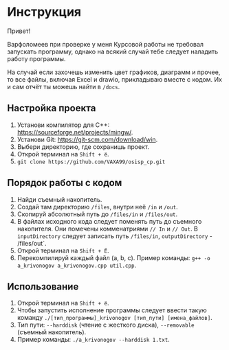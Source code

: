 # Инструкция

Привет!

Варфоломеев при проверке у меня Курсовой работы не требовал запускать программу, однако на всякий случай тебе
следует наладить работу программы. 

На случай если захочешь изменить цвет графиков, диаграмм и прочее, то все файлы, включая Excel и drawio, прикладываю вместе с кодом.
Их и сам отчёт ты можешь найти в `/docs`.

## Настройка проекта
1. Установи компилятор для С++: https://sourceforge.net/projects/mingw/.
1. Установи Git: https://git-scm.com/download/win.
1. Выбери директорию, где сохранишь проект.
1. Открой терминал на `Shift + ё`.
1. `git clone https://github.com/VAXA99/osisp_cp.git`

## Порядок работы с кодом
1. Найди съемный накопитель.
1. Создай там директорию `/files`, внутри неё `/in` и `/out`.
1. Скопируй абсолютный путь до `/files/in` и `/files/out`.
1. В файлах исходного кода следует поменять путь до съемного накопителя. Они помечены комменатриями `// In` и `// Out`.
В `inputDirectory` следует записать путь `/files/in`, `outputDirectory` - /files/out`.
1. Открой терминал на `Shift + Ё`.
1. Перекомпилируй каждый файл (a, b, c). Пример команды: `g++ -o a_krivonogov a_krivonogov.cpp util.cpp`.

## Использование
1. Открой терминал на `Shift + ё`.
1. Чтобы запустить исполнение программы следует ввести такую команду `./[тип_программы]_krivonogov [тип_пути] [имена_файлов]`.
1. Тип пути: `--harddisk` (чтение с жесткого диска), `--removable` (съемный накопитель).
1. Пример команды: `./a_krivonogov --harddisk 1.txt`.